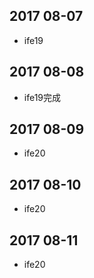 ## 2017 08-07
* ife19

## 2017 08-08
* ife19完成

## 2017 08-09
* ife20

## 2017 08-10
* ife20

## 2017 08-11
* ife20
